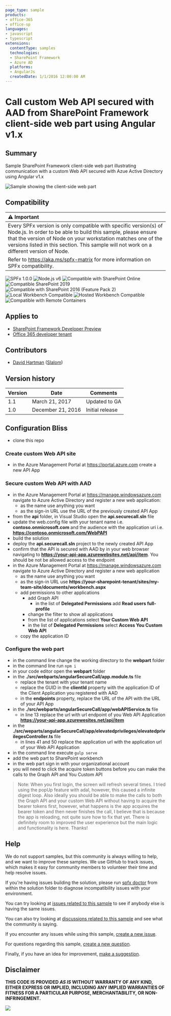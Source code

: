 ```yaml
---
page_type: sample
products:
- office-365
- office-sp
languages:
- javascript
- typescript
extensions:
  contentType: samples
  technologies:
  - SharePoint Framework
  - Azure AD
  platforms:
  - AngularJs
  createdDate: 1/1/2016 12:00:00 AM
---
```

# Call custom Web API secured with AAD from SharePoint Framework client-side web part using Angular v1.x

## Summary

Sample SharePoint Framework client-side web part illustrating communication with a custom Web API secured with Azue Active Directory using Angular v1.x

![Sample showing the client-side web part](./assets/preview.jpg)


## Compatibility

| :warning: Important          |
|:---------------------------|
| Every SPFx version is only compatible with specific version(s) of Node.js. In order to be able to build this sample, please ensure that the version of Node on your workstation matches one of the versions listed in this section. This sample will not work on a different version of Node.|
|Refer to <https://aka.ms/spfx-matrix> for more information on SPFx compatibility.   |

![SPFx 1.0.0](https://img.shields.io/badge/SPFx-1.0.0-green.svg)
![Node.js v6](https://img.shields.io/badge/Node.js-v6-green.svg) 
![Compatible with SharePoint Online](https://img.shields.io/badge/SharePoint%20Online-Compatible-green.svg)
![Compatible SharePoint 2019](https://img.shields.io/badge/SharePoint%20Server%202019-Compatible-green.svg)
![Compatible with SharePoint 2016 (Feature Pack 2)](https://img.shields.io/badge/SharePoint%20Server%202016%20(Feature%20Pack%202)-Compatible-green.svg)
![Local Workbench Compatible](https://img.shields.io/badge/Local%20Workbench-Compatible-green.svg)
![Hosted Workbench Compatible](https://img.shields.io/badge/Hosted%20Workbench-Compatible-green.svg)
![Compatible with Remote Containers](https://img.shields.io/badge/Remote%20Containers-Compatible-green.svg)


## Applies to

* [SharePoint Framework Developer Preview](https://learn.microsoft.com/sharepoint/dev/spfx/sharepoint-framework-overview)
* [Office 365 developer tenant](https://learn.microsoft.com/sharepoint/dev/spfx/set-up-your-developer-tenant)

## Contributors

- [David Hartman](https://github.com/davidhartman) ([Slalom](https://slalom.com))

## Version history

Version|Date|Comments
-------|----|--------
1.1|March 21, 2017|Updated to GA
1.0|December 21, 2016|Initial release


## Configuration Bliss

- clone this repo

### Create custom Web API site

- in the Azure Management Portal at https://portal.azure.com create a new API App

### Secure custom Web API with AAD

- in the Azure Management Portal at https://manage.windowsazure.com navigate to Azure Active Directory and register a new web application:
  - as the name use anything you want
  - as the sign-in URL use the URL of the previously created API App 
- from the **api** folder, in Visual Studio open the **api.securecall.sln** file
- update the web.config file with your tenant name i.e. **contoso.onmicrosoft.com** and the audience with the application uri i.e. **https://contoso.onmicrosoft.com/WebPAPI**
- build the solution
- deploy the **api.securecall.sln** project to the newly created API App
- confirm that the API is secured with AAD by in your web browser navigating to **https://your-api-app.azurewebsites.net/api/item**. You should be not be allowed access to the endpoint
- in the Azure Management Portal at https://manage.windowsazure.com navigate to Azure Active Directory and register a new web application
  - as the name use anything you want
  - as the sign-in URL use **https://your-sharepoint-tenant/sites/my-team-site/documents/workbench.aspx** 
  - add permissions to other applications
    - add Graph API
        - in the list of **Delegated Permissions** add **Read users full-profile**
    - change the filter to show all applications
    - from the list of applications select **Your Custom Web API**
    -   in the list of **Delegated Permissions** select **Access You Custom Web API**
  - copy the application ID
 
 ### Configure the web part

- in the command line change the working directory to the **webpart** folder
- in the command line run `npm i`
- in your code editor open the **webpart** folder
- in the **./src/webparts/angularSecureCall/app.module.ts** file
  - replace the tenant with your tenant name
  - replace the GUID in the **clientId** property with the application ID of the Client Application you registered with AAD
  - in the **endpoints** property, replace the URL of the API with the URL of your API App
- in the **./src/webparts/angularSecureCall/app/webAPIService.ts** file
  - in line 13 replace the url with url endpoint of you Web API Application **https://your-api-app.azurewesites.net/api/item**
- in the **./src/weparts/angularSecureCall/app/elevatedprivileges/elevatedprivilegesController.ts** file
  - in lines 41 and 50 replace the application url with the application url of your Web API Application
- in the command line execute `gulp serve`
- add the web part to SharePoint workbench
- in the web part sign in with your organizational account
- you will need to click the acquire token buttons before you can make the calls to the Graph API and You Custom API

> Note: When you first login, the screen will refresh several times. I tried using the popUp feature with adal,
> however, this caused a infinite digest loop. Also ideally you should be able to make the calls to both the Graph
> API and your custom Web API without having to acquire the bearer tokens first, however, what happens is the app
> acquires the bearer token and then never finishes the call, I believe that is because the app is reloading, not quite
> sure how to fix that yet. There is definitely room to improved the user experience but the main logic and functionality
> is here. Thanks!

## Help

We do not support samples, but this community is always willing to help, and we want to improve these samples. We use GitHub to track issues, which makes it easy for  community members to volunteer their time and help resolve issues.

If you're having issues building the solution, please run [spfx doctor](https://pnp.github.io/cli-microsoft365/cmd/spfx/spfx-doctor/) from within the solution folder to diagnose incompatibility issues with your environment.

You can try looking at [issues related to this sample](https://github.com/pnp/sp-dev-fx-webparts/issues?q=label%3A"sample%3A%20angular-aad-webapi" ) to see if anybody else is having the same issues.

You can also try looking at [discussions related to this sample](https://github.com/pnp/sp-dev-fx-webparts/discussions?discussions_q=angular-aad-webapi) and see what the community is saying.

If you encounter any issues while using this sample, [create a new issue](https://github.com/pnp/sp-dev-fx-webparts/issues/new?assignees=&labels=Needs%3A+Triage+%3Amag%3A%2Ctype%3Abug-suspected%2Csample%3A%20angular-aad-webapi&template=bug-report.yml&sample=angular-aad-webapi&authors=@davidhartman&title=angular-aad-webapi%20-%20).

For questions regarding this sample, [create a new question](https://github.com/pnp/sp-dev-fx-webparts/issues/new?assignees=&labels=Needs%3A+Triage+%3Amag%3A%2Ctype%3Aquestion%2Csample%3A%20angular-aad-webapi&template=question.yml&sample=angular-aad-webapi&authors=@davidhartman&title=angular-aad-webapi%20-%20).

Finally, if you have an idea for improvement, [make a suggestion](https://github.com/pnp/sp-dev-fx-webparts/issues/new?assignees=&labels=Needs%3A+Triage+%3Amag%3A%2Ctype%3Aenhancement%2Csample%3A%20angular-aad-webapi&template=question.yml&sample=angular-aad-webapi&authors=@davidhartman&title=angular-aad-webapi%20-%20).


## Disclaimer

**THIS CODE IS PROVIDED *AS IS* WITHOUT WARRANTY OF ANY KIND, EITHER EXPRESS OR IMPLIED, INCLUDING ANY IMPLIED WARRANTIES OF FITNESS FOR A PARTICULAR PURPOSE, MERCHANTABILITY, OR NON-INFRINGEMENT.**


<img src="https://m365-visitor-stats.azurewebsites.net/sp-dev-fx-webparts/samples/angular-aad-webapi" />
